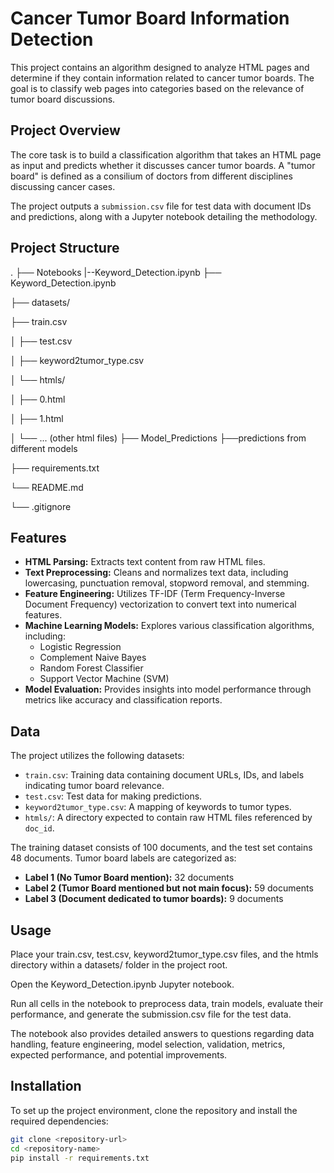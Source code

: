# Cancer Tumor Board Information Detection

This project contains an algorithm designed to analyze HTML pages and determine if they contain information related to cancer tumor boards. The goal is to classify web pages into categories based on the relevance of tumor board discussions.

## Project Overview

The core task is to build a classification algorithm that takes an HTML page as input and predicts whether it discusses cancer tumor boards. A "tumor board" is defined as a consilium of doctors from different disciplines discussing cancer cases.

The project outputs a `submission.csv` file for test data with document IDs and predictions, along with a Jupyter notebook detailing the methodology.

## Project Structure
.
├── Notebooks
    |--Keyword_Detection.ipynb
├── Keyword_Detection.ipynb

├── datasets/

   ├── train.csv

│   ├── test.csv

│   ├── keyword2tumor_type.csv

│   └── htmls/

│       ├── 0.html

│       ├── 1.html

│       └── ... (other html files)
├── Model_Predictions
    ├──predictions from different models

├── requirements.txt

└── README.md

└── .gitignore

## Features

* **HTML Parsing:** Extracts text content from raw HTML files.
* **Text Preprocessing:** Cleans and normalizes text data, including lowercasing, punctuation removal, stopword removal, and stemming.
* **Feature Engineering:** Utilizes TF-IDF (Term Frequency-Inverse Document Frequency) vectorization to convert text into numerical features.
* **Machine Learning Models:** Explores various classification algorithms, including:
    * Logistic Regression
    * Complement Naive Bayes
    * Random Forest Classifier
    * Support Vector Machine (SVM)
* **Model Evaluation:** Provides insights into model performance through metrics like accuracy and classification reports.

## Data

The project utilizes the following datasets:
* `train.csv`: Training data containing document URLs, IDs, and labels indicating tumor board relevance.
* `test.csv`: Test data for making predictions.
* `keyword2tumor_type.csv`: A mapping of keywords to tumor types.
* `htmls/`: A directory expected to contain raw HTML files referenced by `doc_id`.

The training dataset consists of 100 documents, and the test set contains 48 documents. Tumor board labels are categorized as:
* **Label 1 (No Tumor Board mention):** 32 documents
* **Label 2 (Tumor Board mentioned but not main focus):** 59 documents
* **Label 3 (Document dedicated to tumor boards):** 9 documents

## Usage

Place your train.csv, test.csv, keyword2tumor_type.csv files, and the htmls directory within a datasets/ folder in the project root.

Open the Keyword_Detection.ipynb Jupyter notebook.

Run all cells in the notebook to preprocess data, train models, evaluate their performance, and generate the submission.csv file for the test data.

The notebook also provides detailed answers to questions regarding data handling, feature engineering, model selection, validation, metrics, expected performance, and potential improvements.

## Installation

To set up the project environment, clone the repository and install the required dependencies:

```bash
git clone <repository-url>
cd <repository-name>
pip install -r requirements.txt
